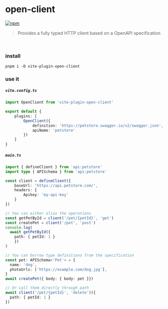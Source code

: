 # open-client

[![npm](https://img.shields.io/npm/v/vite-plugin-open-client.svg)](https://www.npmjs.com/package/vite-plugin-open-client)

> Provides a fully typed HTTP client based on a OpenAPI specification

&nbsp;

### install
```
pnpm i -D vite-plugin-open-client
```

### use it

##### `vite.config.ts`
```ts
import OpenClient from 'vite-plugin-open-client'

export default {
    plugins: [
        OpenClient({
            definition: 'https://petstore.swagger.io/v2/swagger.json',
            apiName: 'petstore'
        })
    ]
}
```

##### `main.ts`
```ts
import { defineClient } from 'api:petstore'
import type { APISchema } from 'api:petstore'

const client = defineClient({
    baseUrl: 'https://api.petstore.com/',
    headers: {
        Apikey: 'my-api-key'
    }
})

// You can either alias the operations
const getPetById = client('/pet/{petId}', 'get')
const createPet = client('/pet', 'post')
console.log(
  await getPetById({ 
    path: { petId: 1 } 
    })
)

// You can borrow type definitions from the specification
const pet: APISchema<'Pet'> = {
  name: 'dog',
  photoUrls: ['https://example.com/dog.jpg'],
}
await createPet({ body: { body: pet }})

// Or call them directly through path
await client('/pet/{petId}', 'delete')({ 
  path: { petId: 1 } 
})


```
